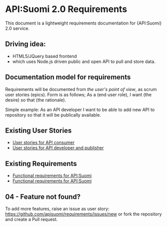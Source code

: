 API:Suomi 2.0 Requirements
============

This document is a lightweight requirements documentation for {API:Suomi} 2.0 service. 

## Driving idea: 
* HTML5/JQuery based frontend 
* which uses Node.js driven public and open API to pull and store data.  

## Documentation model for requirements

Requirements will be documented from *the user's point of view*, as scrum user stories (epics). Form is as follows; As a (end user role), I want (the desire) so that (the rationale).

Simple example: As an API developer I want to be able to add new API to repository so that it will be publically available.

## Existing User Stories
* [User stories for API consumer](https://github.com/apisuomi/requirements/blob/master/User%20stories/API-consumer.md)
* [User stories for API developer and publisher](https://github.com/apisuomi/requirements/blob/master/User%20stories/API-developer-publisher.md)

## Existing Requirements
* [Functional requirements for API:Suomi](https://github.com/apisuomi/requirements/blob/master/Requirements/Functional-requirements.md)
* [Functional requirements for API:Suomi](https://github.com/apisuomi/requirements/blob/master/Requirements/Non-functional-requirements.md)

## 04 - Feature not found?
To add more features, raise an issue as user story: https://github.com/apisuomi/requirements/issues/new or fork the repository and create a Pull request.
